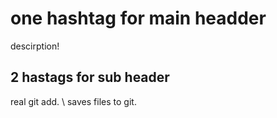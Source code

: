 # one hashtag for main headder

descirption!

## 2 hastags for sub header

real
git add. \\ saves files to git.